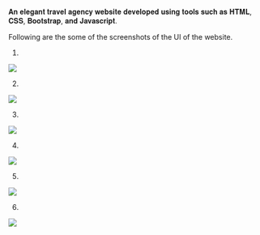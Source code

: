 𝐀𝐧 𝐞𝐥𝐞𝐠𝐚𝐧𝐭 𝐭𝐫𝐚𝐯𝐞𝐥 𝐚𝐠𝐞𝐧𝐜𝐲 𝐰𝐞𝐛𝐬𝐢𝐭𝐞 𝐝𝐞𝐯𝐞𝐥𝐨𝐩𝐞𝐝 𝐮𝐬𝐢𝐧𝐠 𝐭𝐨𝐨𝐥𝐬 𝐬𝐮𝐜𝐡 𝐚𝐬 𝐇𝐓𝐌𝐋, 𝐂𝐒𝐒, 𝐁𝐨𝐨𝐭𝐬𝐭𝐫𝐚𝐩, 𝐚𝐧𝐝 𝐉𝐚𝐯𝐚𝐬𝐜𝐫𝐢𝐩𝐭.

Following are the some of the screenshots of the UI of the website.

1. 
![](readme%20images/1.jpg)

2.
![](readme%20images/6.jpg)

3.
![](readme%20images/4.jpg)

4.
![](readme%20images/7.jpg)

5.
![](readme%20images/5.jpg)

6.
![](readme%20images/8.jpg)


